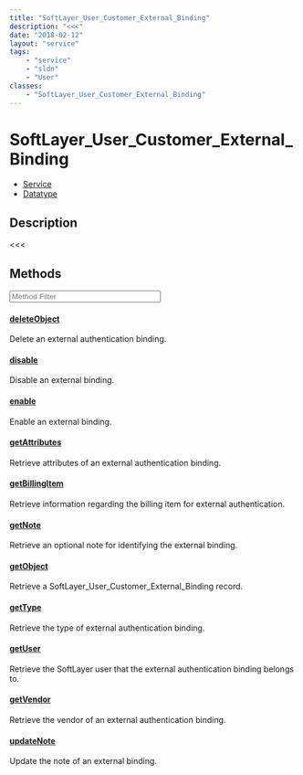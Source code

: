 ```yaml
---
title: "SoftLayer_User_Customer_External_Binding"
description: "<<<"
date: "2018-02-12"
layout: "service"
tags:
    - "service"
    - "sldn"
    - "User"
classes:
    - "SoftLayer_User_Customer_External_Binding"
---
```

# SoftLayer_User_Customer_External_Binding
<div id='service-datatype'>
    <ul id='sldn-reference-tabs'>
    <li id='service'> <a href='/reference/services/SoftLayer_User_Customer_External_Binding' >Service</a></li>    <li id='datatype'> <a href='/reference/datatypes/SoftLayer_User_Customer_External_Binding' >Datatype</a></li>
    </ul>
</div>

## Description
<<<



        
<div id="properties" class="content service-content">

## Methods

<div class="view-filters">
    <div class="clearfix">
        <div class="search-input-box">
            <input placeholder="Method Filter" onkeyup="titleSearch(inputId='edit-combine', divId='method-div', elementClass='method-row')" 
                type="text" id="edit-combine" value="" size="30" maxlength="128" class="form-text">
        </div>
    </div>
</div>

<div id="method-div">

<div class="method-row">

#### [deleteObject](/reference/services/SoftLayer_User_Customer_External_Binding/deleteObject)
Delete an external authentication binding.
</div>

<div class="method-row">

#### [disable](/reference/services/SoftLayer_User_Customer_External_Binding/disable)
Disable an external binding.
</div>

<div class="method-row">

#### [enable](/reference/services/SoftLayer_User_Customer_External_Binding/enable)
Enable an external binding.
</div>

<div class="method-row">

#### [getAttributes](/reference/services/SoftLayer_User_Customer_External_Binding/getAttributes)
Retrieve attributes of an external authentication binding.
</div>

<div class="method-row">

#### [getBillingItem](/reference/services/SoftLayer_User_Customer_External_Binding/getBillingItem)
Retrieve information regarding the billing item for external authentication.
</div>

<div class="method-row">

#### [getNote](/reference/services/SoftLayer_User_Customer_External_Binding/getNote)
Retrieve an optional note for identifying the external binding.
</div>

<div class="method-row">

#### [getObject](/reference/services/SoftLayer_User_Customer_External_Binding/getObject)
Retrieve a SoftLayer_User_Customer_External_Binding record.
</div>

<div class="method-row">

#### [getType](/reference/services/SoftLayer_User_Customer_External_Binding/getType)
Retrieve the type of external authentication binding.
</div>

<div class="method-row">

#### [getUser](/reference/services/SoftLayer_User_Customer_External_Binding/getUser)
Retrieve the SoftLayer user that the external authentication binding belongs to.
</div>

<div class="method-row">

#### [getVendor](/reference/services/SoftLayer_User_Customer_External_Binding/getVendor)
Retrieve the vendor of an external authentication binding.
</div>

<div class="method-row">

#### [updateNote](/reference/services/SoftLayer_User_Customer_External_Binding/updateNote)
Update the note of an external binding.
</div>
</div>

</div>

